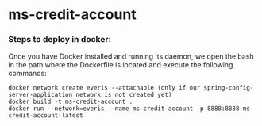 # ms-credit-account

### Steps to deploy in docker:
Once you have Docker installed and running its daemon, we open the bash in the path where the Dockerfile is located and execute the following commands:
```
docker network create everis --attachable (only if our spring-config-server-application network is not created yet)
docker build -t ms-credit-account .
docker run --network=everis --name ms-credit-account -p 8888:8888 ms-credit-account:latest
```